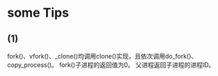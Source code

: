 # some Tips
## (1)
fork()、vfork()、_clone()均调用clone()实现，且依次调用do_fork()、copy_process()。
fork()子进程的返回值为0。
父进程返回子进程的进程ID。
